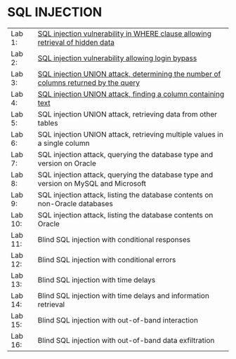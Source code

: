 <h1>SQL INJECTION</h1>

<table>
	<tr>
		<td>Lab 1: </td>
		<td><a href="https://github.com/LanPhuong07/PortSwigger/blob/main/SQL%20Injection/Lab%201%20-%20SQL%20injection%20vulnerability%20in%20WHERE%20clause%20allowing%20retrieval%20ofhidden%20data.md">SQL injection vulnerability in WHERE clause allowing retrieval of hidden data</a></td>
	</tr>
	<tr>
		<td>Lab 2: </td>
		<td><a href="https://github.com/LanPhuong07/PortSwigger/blob/main/SQL%20Injection/Lab%202%20-%20SQL%20injection%20vulnerability%20allowing%20login%20bypass.md">SQL injection vulnerability allowing login bypass</a></td>
	</tr>
	<tr>
		<td>Lab 3: </td>
		<td><a href="https://github.com/LanPhuong07/PortSwigger/blob/main/SQL%20Injection/Lab%203%20-%20SQL%20injection%20UNION%20attack%2C%20determining%20the%20number%20of%20columns%20returned%20by%20the%20query.md">SQL injection UNION attack, determining the number of columns returned by the query</a></td>
	</tr>
	<tr>
		<td>Lab 4: </td>
		<td><a href="https://github.com/LanPhuong07/PortSwigger/blob/main/SQL%20Injection/Lab%204%20-%20SQL%20injection%20UNION%20attack%2C%20finding%20a%20column%20containing%20text.md">SQL injection UNION attack, finding a column containing text</a></td>
	</tr>
	<tr>
		<td>Lab 5: </td>
		<td>SQL injection UNION attack, retrieving data from other tables</td>
	</tr>
	<tr>
		<td>Lab 6: </td>
		<td>SQL injection UNION attack, retrieving multiple values in a single column</td>
	</tr>
	<tr>
		<td>Lab 7: </td>
		<td>SQL injection attack, querying the database type and version on Oracle</td>
	</tr>
	<tr>
		<td>Lab 8: </td>
		<td>SQL injection attack, querying the database type and version on MySQL and Microsoft</td>
	</tr>
	<tr>
		<td>Lab 9: </td>
		<td>SQL injection attack, listing the database contents on non-Oracle databases</td>
	</tr>
	<tr>
		<td>Lab 10: </td>
		<td>SQL injection attack, listing the database contents on Oracle</td>
	</tr>
	<tr>
		<td>Lab 11: </td>
		<td>Blind SQL injection with conditional responses</td>
	</tr>
	<tr>
		<td>Lab 12: </td>
		<td>Blind SQL injection with conditional errors</td>
	</tr>
	<tr>
		<td>Lab 13: </td>
		<td>Blind SQL injection with time delays</td>
	</tr>
	<tr>
		<td>Lab 14: </td>
		<td>Blind SQL injection with time delays and information retrieval</td>
	</tr>
		<tr>
		<td>Lab 15: </td>
		<td>Blind SQL injection with out-of-band interaction</td>
	</tr>
	<tr>
		<td>Lab 16: </td>
		<td>Blind SQL injection with out-of-band data exfiltration</td>
	</tr>
</table>